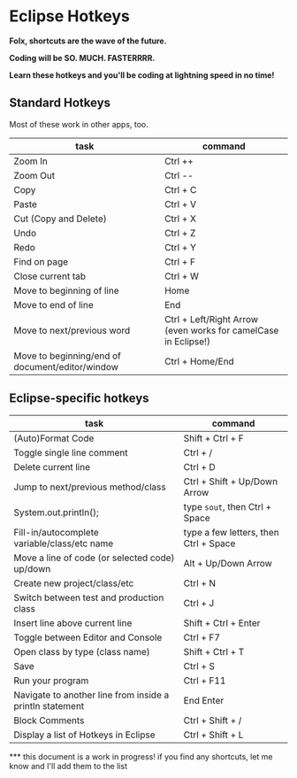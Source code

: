 # Eclipse Hotkeys

**Folx, shortcuts are the wave of the future.**

**Coding will be SO. MUCH. FASTERRRR.**

**Learn these hotkeys and you'll be coding at lightning speed in no time!**

## Standard Hotkeys

Most of these work in other apps, too.

| task                                            | command                                                        |
| ----------------------------------------------- | -------------------------------------------------------------- |
| Zoom In                                         | Ctrl ++                                                        |
| Zoom Out                                        | Ctrl --                                                        |
| Copy                                            | Ctrl + C                                                       |
| Paste                                           | Ctrl + V                                                       |
| Cut (Copy and Delete)                           | Ctrl + X                                                       |
| Undo                                            | Ctrl + Z                                                       |
| Redo                                            | Ctrl + Y                                                       |
| Find on page                                    | Ctrl + F                                                       |
| Close current tab                               | Ctrl + W                                                       |
| Move to beginning of line                       | Home                                                           |
| Move to end of line                             | End                                                            |
| Move to next/previous word                      | Ctrl + Left/Right Arrow (even works for camelCase in Eclipse!) |
| Move to beginning/end of document/editor/window | Ctrl + Home/End                                                |

## Eclipse-specific hotkeys

| task                                                     | command                               |
| -------------------------------------------------------- | ------------------------------------- |
| (Auto)Format Code                                        | Shift + Ctrl + F                      |
| Toggle single line comment                               | Ctrl + /                              |
| Delete current line                                      | Ctrl + D                              |
| Jump to next/previous method/class                       | Ctrl + Shift + Up/Down Arrow          |
| System.out.println();                                    | type `sout`, then Ctrl + Space        |
| Fill-in/autocomplete variable/class/etc name             | type a few letters, then Ctrl + Space |
| Move a line of code (or selected code) up/down           | Alt + Up/Down Arrow                   |
| Create new project/class/etc                             | Ctrl + N                              |
| Switch between test and production class                 | Ctrl + J                              |
| Insert line above current line                           | Shift + Ctrl + Enter                  |
| Toggle between Editor and Console                        | Ctrl + F7                             |
| Open class by type (class name)                          | Shift + Ctrl + T                      |
| Save                                                     | Ctrl + S                              |
| Run your program                                         | Ctrl + F11                            |
| Navigate to another line from inside a println statement | End Enter                             |
| Block Comments                                           | Ctrl + Shift + /                      |
| Display a list of Hotkeys in Eclipse                     | Ctrl + Shift + L                      |

\*\*\* this document is a work in progress! if you find any shortcuts, let me know and I'll add them to the list
